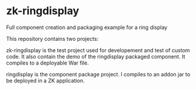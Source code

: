 # zk-ringdisplay
Full component creation and packaging example for a ring display

This repository contains two projects:

zk-ringdisplay is the test project used for developement and test of custom code. It also contain the demo of the ringdisplay packaged component. It compiles to a deployable War file.

ringdisplay is the component package project. I compiles to an addon jar to be deployed in a ZK application.
